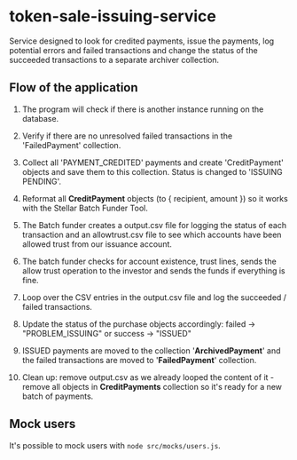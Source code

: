 # token-sale-issuing-service
Service designed to look for credited payments, issue the payments, log potential errors and failed transactions
and change the status of the succeeded transactions to a separate archiver collection.

## Flow of the application
1. The program will check if there is another instance running on the database.
2. Verify if there are no unresolved failed transactions in the 'FailedPayment' collection.
3. Collect all 'PAYMENT_CREDITED' payments and create 'CreditPayment' objects and save them to this collection. Status is changed to 'ISSUING PENDING'.
4. Reformat all **CreditPayment** objects (to { recipient, amount }) so it works with the Stellar Batch Funder Tool.

5. The Batch funder creates a output.csv file for logging the status of each transaction and an allowtrust.csv file to see which accounts have been allowed trust from our issuance account.
6. The batch funder checks for account existence, trust lines, sends the allow trust operation to the investor and sends the funds if everything is fine.
7. Loop over the CSV entries in the output.csv file and log the succeeded / failed transactions. 
8. Update the status of the purchase objects accordingly: failed -> "PROBLEM_ISSUING" or success -> "ISSUED"
9. ISSUED payments are moved to the collection '**ArchivedPayment**' and the failed transactions are moved to '**FailedPayment**' collection.

10. Clean up: remove output.csv as we already looped the content of it - remove all objects in **CreditPayments** collection so it's ready for a new batch of payments.

## Mock users
It's possible to mock users with `node src/mocks/users.js`.
